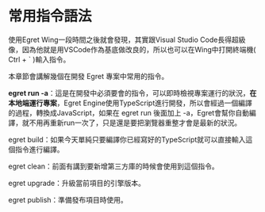 # 常用指令語法



使用Egret Wing一段時間之後就會發現，其實跟Visual Studio Code長得超級像，因為他就是用VSCode作為基底做改良的，所以也可以在Wing中打開終端機( Ctrl + ` )輸入指令。

本章節會講解幾個在開發 Egret 專案中常用的指令。

**egret run -a**：這是在開發中必須要會的指令，可以即時檢視專案運行的狀況，**在本地端運行專案**，Egret Engine使用TypeScript進行開發，所以會經過一個編譯的過程，轉換成JavaScript，如果在 egret run 後面加上 -a，Egret會幫你自動編譯，就不用再重新run一次了，只是還是要把瀏覽器重整才會是最新的狀況。

egret build：如果今天單純只要編譯你已經寫好的TypeScript就可以直接輸入這個指令進行編譯。

egret clean：前面有講到要新增第三方庫的時候會使用到這個指令。

egret upgrade：升級當前項目的引擎版本。

egret publish：準備發布項目時使用。